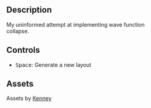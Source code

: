 ## Description

My uninformed attempt at implementing wave function<br>
collapse.

## Controls

- <kbd>Space</kbd>: Generate a new layout

## Assets

Assets by [Kenney](https://kenney.nl/)